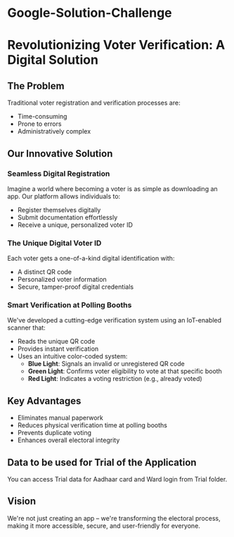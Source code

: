 # Google-Solution-Challenge

# Revolutionizing Voter Verification: A Digital Solution

## The Problem
Traditional voter registration and verification processes are:
- Time-consuming
- Prone to errors
- Administratively complex

## Our Innovative Solution

### Seamless Digital Registration
Imagine a world where becoming a voter is as simple as downloading an app. Our platform allows individuals to:
- Register themselves digitally
- Submit documentation effortlessly
- Receive a unique, personalized voter ID

### The Unique Digital Voter ID
Each voter gets a one-of-a-kind digital identification with:
- A distinct QR code
- Personalized voter information
- Secure, tamper-proof digital credentials

### Smart Verification at Polling Booths
We've developed a cutting-edge verification system using an IoT-enabled scanner that:
- Reads the unique QR code
- Provides instant verification
- Uses an intuitive color-coded system:
  - **Blue Light**: Signals an invalid or unregistered QR code
  - **Green Light**: Confirms voter eligibility to vote at that specific booth
  - **Red Light**: Indicates a voting restriction (e.g., already voted)

## Key Advantages
- Eliminates manual paperwork
- Reduces physical verification time at polling booths
- Prevents duplicate voting
- Enhances overall electoral integrity

## Data to be used for Trial of the Application 
You can access Trial data for Aadhaar card and Ward login from Trial folder.

## Vision 
We're not just creating an app – we're transforming the electoral process, making it more accessible, secure, and user-friendly for everyone.
